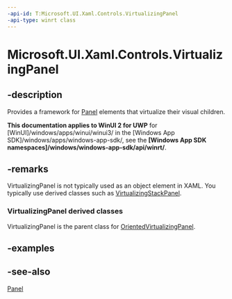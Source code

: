 ```yaml
---
-api-id: T:Microsoft.UI.Xaml.Controls.VirtualizingPanel
-api-type: winrt class
---
```


<!-- Class syntax.
public class VirtualizingPanel : Windows.UI.Xaml.Controls.Panel, Windows.UI.Xaml.Controls.IVirtualizingPanel, Windows.UI.Xaml.Controls.IVirtualizingPanelOverrides, Windows.UI.Xaml.Controls.IVirtualizingPanelProtected
-->

# Microsoft.UI.Xaml.Controls.VirtualizingPanel

## -description
Provides a framework for [Panel](panel.md) elements that virtualize their visual children.

**This documentation applies to WinUI 2 for UWP** for [WinUI]/windows/apps/winui/winui3/ in the [Windows App SDK]/windows/apps/windows-app-sdk/, see the **[Windows App SDK namespaces]/windows/windows-app-sdk/api/winrt/**.

## -remarks
VirtualizingPanel is not typically used as an object element in XAML. You typically use derived classes such as [VirtualizingStackPanel](virtualizingstackpanel.md).

### **VirtualizingPanel** derived classes

VirtualizingPanel is the parent class for [OrientedVirtualizingPanel](../microsoft.ui.xaml.controls.primitives/orientedvirtualizingpanel.md).

## -examples

## -see-also
[Panel](panel.md)

